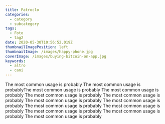 ```yaml
---
title: Patroclo
categories:
  - category
  - subcategory
tags:
  - Foto
  - tag2
date: 2020-05-30T10:56:52.019Z
thumbnailImagePosition: left
thumbnailImage: /images/happy-phone.jpg
coverImage: /images/buying-bitcoin-on-app.jpg
keywords:
  - altro
  - cani
---
```

The most common usage is probably The most common usage is probablyThe most common usage is probably The most common usage is probably The most common usage is probably The most common usage is probably The most common usage is probably The most common usage is probably The most common usage is probably The most common usage is probably The most common usage is probably The most common usage is probably The most common usage is probably